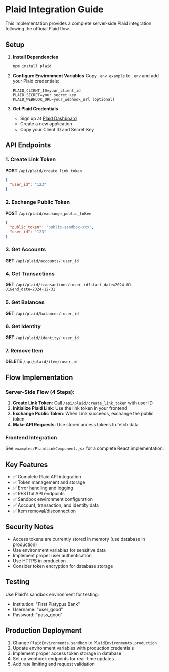 # Plaid Integration Guide

This implementation provides a complete server-side Plaid integration following the official Plaid flow.

## Setup

1. **Install Dependencies**
   ```bash
   npm install plaid
   ```

2. **Configure Environment Variables**
   Copy `.env.example` to `.env` and add your Plaid credentials:
   ```
   PLAID_CLIENT_ID=your_client_id
   PLAID_SECRET=your_secret_key
   PLAID_WEBHOOK_URL=your_webhook_url (optional)
   ```

3. **Get Plaid Credentials**
   - Sign up at [Plaid Dashboard](https://dashboard.plaid.com/)
   - Create a new application
   - Copy your Client ID and Secret Key

## API Endpoints

### 1. Create Link Token
**POST** `/api/plaid/create_link_token`
```json
{
  "user_id": "123"
}
```

### 2. Exchange Public Token
**POST** `/api/plaid/exchange_public_token`
```json
{
  "public_token": "public-sandbox-xxx",
  "user_id": "123"
}
```

### 3. Get Accounts
**GET** `/api/plaid/accounts/:user_id`

### 4. Get Transactions
**GET** `/api/plaid/transactions/:user_id?start_date=2024-01-01&end_date=2024-12-31`

### 5. Get Balances
**GET** `/api/plaid/balances/:user_id`

### 6. Get Identity
**GET** `/api/plaid/identity/:user_id`

### 7. Remove Item
**DELETE** `/api/plaid/item/:user_id`

## Flow Implementation

### Server-Side Flow (4 Steps):

1. **Create Link Token**: Call `/api/plaid/create_link_token` with user ID
2. **Initialize Plaid Link**: Use the link token in your frontend
3. **Exchange Public Token**: When Link succeeds, exchange the public token
4. **Make API Requests**: Use stored access tokens to fetch data

### Frontend Integration

See `examples/PlaidLinkComponent.jsx` for a complete React implementation.

## Key Features

- ✅ Complete Plaid API integration
- ✅ Token management and storage
- ✅ Error handling and logging
- ✅ RESTful API endpoints
- ✅ Sandbox environment configuration
- ✅ Account, transaction, and identity data
- ✅ Item removal/disconnection

## Security Notes

- Access tokens are currently stored in memory (use database in production)
- Use environment variables for sensitive data
- Implement proper user authentication
- Use HTTPS in production
- Consider token encryption for database storage

## Testing

Use Plaid's sandbox environment for testing:
- Institution: "First Platypus Bank"
- Username: "user_good" 
- Password: "pass_good"

## Production Deployment

1. Change `PlaidEnvironments.sandbox` to `PlaidEnvironments.production`
2. Update environment variables with production credentials
3. Implement proper access token storage in database
4. Set up webhook endpoints for real-time updates
5. Add rate limiting and request validation
